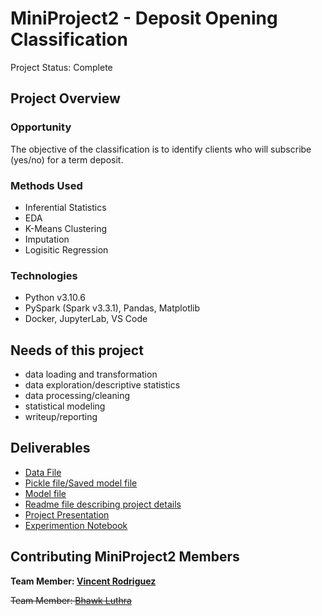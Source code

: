# MiniProject2 - Deposit Opening Classification
Project Status: Complete

## Project Overview
### Opportunity 
The objective of the classification is to identify clients who will subscribe (yes/no) for a term deposit. 

### Methods Used
* Inferential Statistics
* EDA
* K-Means Clustering
* Imputation
* Logisitic Regression

### Technologies
* Python v3.10.6
* PySpark (Spark v3.3.1), Pandas, Matplotlib
* Docker, JupyterLab, VS Code

## Needs of this project

- data loading and transformation 
- data exploration/descriptive statistics
- data processing/cleaning
- statistical modeling
- writeup/reporting

## Deliverables
* [Data File](data/final_dataset.csv)
* [Pickle file/Saved model file](models/)
* [Model file](script/final_script.py)
* [Readme file describing project details](docs/markdown/MiniProject2_Summary.md)
* [Project Presentation](docs/markdown/output/MiniProject2_presentation.md)
* [Experimention Notebook](script/experimentation.ipynb)


## Contributing MiniProject2 Members
**Team Member: [Vincent Rodriguez](https://github.com/0Architectus0)**

~~Team Member: [Bhawk Luthra](https://github.com/)~~